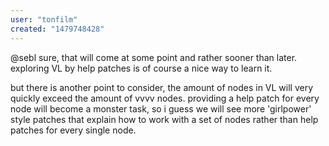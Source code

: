 ```yaml
---
user: "tonfilm"
created: "1479748428"
---
```


@sebl sure, that will come at some point and rather sooner than later. exploring VL by help patches is of course a nice way to learn it.

but there is another point to consider, the amount of nodes in VL will very quickly exceed the amount of vvvv nodes. providing a help patch for every node will become a monster task, so i guess we will see more 'girlpower' style patches that explain how to work with a set of nodes rather than help patches for every single node.

